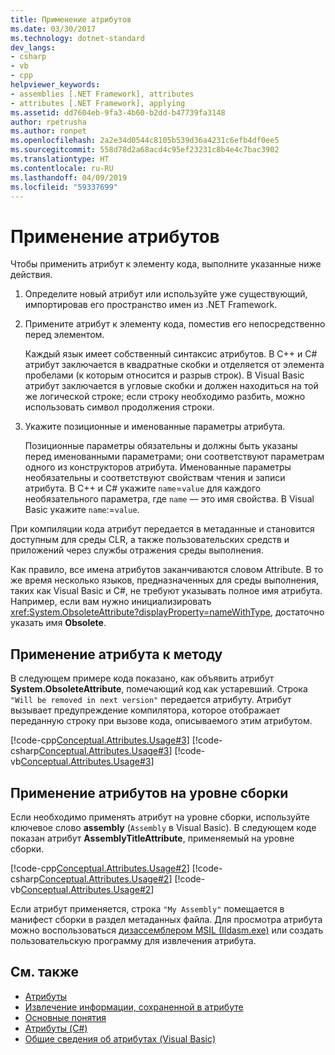 ```yaml
---
title: Применение атрибутов
ms.date: 03/30/2017
ms.technology: dotnet-standard
dev_langs:
- csharp
- vb
- cpp
helpviewer_keywords:
- assemblies [.NET Framework], attributes
- attributes [.NET Framework], applying
ms.assetid: dd7604eb-9fa3-4b60-b2dd-b47739fa3148
author: rpetrusha
ms.author: ronpet
ms.openlocfilehash: 2a2e34d0544c8105b539d36a4231c6efb4df0ee5
ms.sourcegitcommit: 558d78d2a68acd4c95ef23231c8b4e4c7bac3902
ms.translationtype: HT
ms.contentlocale: ru-RU
ms.lasthandoff: 04/09/2019
ms.locfileid: "59337699"
---
```

# <a name="applying-attributes"></a>Применение атрибутов
Чтобы применить атрибут к элементу кода, выполните указанные ниже действия.  
  
1. Определите новый атрибут или используйте уже существующий, импортировав его пространство имен из .NET Framework.  
  
2. Примените атрибут к элементу кода, поместив его непосредственно перед элементом.  
  
     Каждый язык имеет собственный синтаксис атрибутов. В C++ и C# атрибут заключается в квадратные скобки и отделяется от элемента пробелами (к которым относится и разрыв строк). В Visual Basic атрибут заключается в угловые скобки и должен находиться на той же логической строке; если строку необходимо разбить, можно использовать символ продолжения строки.
  
3. Укажите позиционные и именованные параметры атрибута.  
  
     Позиционные параметры обязательны и должны быть указаны перед именованными параметрами; они соответствуют параметрам одного из конструкторов атрибута. Именованные параметры необязательны и соответствуют свойствам чтения и записи атрибута. В C++ и C# укажите `name`=`value` для каждого необязательного параметра, где `name` — это имя свойства. В Visual Basic укажите `name`:=`value`.  
  
 При компиляции кода атрибут передается в метаданные и становится доступным для среды CLR, а также пользовательских средств и приложений через службы отражения среды выполнения.  
  
 Как правило, все имена атрибутов заканчиваются словом Attribute. В то же время несколько языков, предназначенных для среды выполнения, таких как Visual Basic и C#, не требуют указывать полное имя атрибута. Например, если вам нужно инициализировать <xref:System.ObsoleteAttribute?displayProperty=nameWithType>, достаточно указать имя **Obsolete**.  
  
## <a name="applying-an-attribute-to-a-method"></a>Применение атрибута к методу  
 В следующем примере кода показано, как объявить атрибут **System.ObsoleteAttribute**, помечающий код как устаревший. Строка `"Will be removed in next version"` передается атрибуту. Атрибут вызывает предупреждение компилятора, которое отображает переданную строку при вызове кода, описываемого этим атрибутом.  
  
 [!code-cpp[Conceptual.Attributes.Usage#3](../../../samples/snippets/cpp/VS_Snippets_CLR/conceptual.attributes.usage/cpp/source1.cpp#3)]
 [!code-csharp[Conceptual.Attributes.Usage#3](../../../samples/snippets/csharp/VS_Snippets_CLR/conceptual.attributes.usage/cs/source1.cs#3)]
 [!code-vb[Conceptual.Attributes.Usage#3](../../../samples/snippets/visualbasic/VS_Snippets_CLR/conceptual.attributes.usage/vb/source1.vb#3)]  
  
## <a name="applying-attributes-at-the-assembly-level"></a>Применение атрибутов на уровне сборки  
 Если необходимо применять атрибут на уровне сборки, используйте ключевое слово **assembly** (`Assembly` в Visual Basic). В следующем коде показан атрибут **AssemblyTitleAttribute**, применяемый на уровне сборки.  
  
 [!code-cpp[Conceptual.Attributes.Usage#2](../../../samples/snippets/cpp/VS_Snippets_CLR/conceptual.attributes.usage/cpp/source1.cpp#2)]
 [!code-csharp[Conceptual.Attributes.Usage#2](../../../samples/snippets/csharp/VS_Snippets_CLR/conceptual.attributes.usage/cs/source1.cs#2)]
 [!code-vb[Conceptual.Attributes.Usage#2](../../../samples/snippets/visualbasic/VS_Snippets_CLR/conceptual.attributes.usage/vb/source1.vb#2)]  
  
 Если атрибут применяется, строка `"My Assembly"` помещается в манифест сборки в раздел метаданных файла. Для просмотра атрибута можно воспользоваться [дизассемблером MSIL (Ildasm.exe)](../../../docs/framework/tools/ildasm-exe-il-disassembler.md) или создать пользовательскую программу для извлечения атрибута.  
  
## <a name="see-also"></a>См. также

- [Атрибуты](../../../docs/standard/attributes/index.md)
- [Извлечение информации, сохраненной в атрибуте](../../../docs/standard/attributes/retrieving-information-stored-in-attributes.md)
- [Основные понятия](/cpp/windows/attributed-programming-concepts)
- [Атрибуты (C#)](../../csharp/programming-guide/concepts/attributes/index.md)
- [Общие сведения об атрибутах (Visual Basic)](../../visual-basic/programming-guide/concepts/attributes/index.md)

